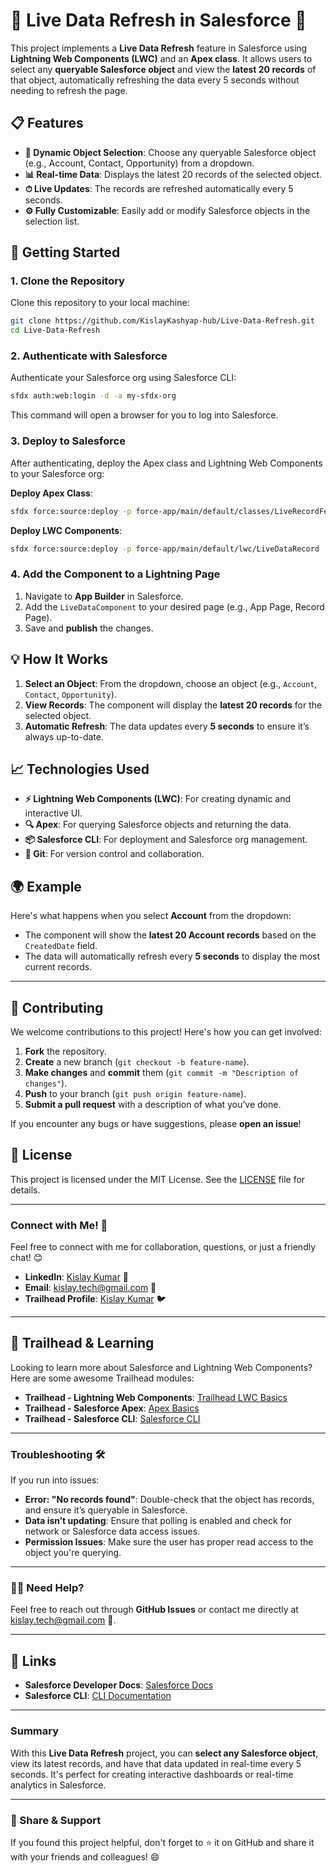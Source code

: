 # 🌟 **Live Data Refresh in Salesforce** 🌟

This project implements a **Live Data Refresh** feature in Salesforce using **Lightning Web Components (LWC)** and an **Apex class**. It allows users to select any **queryable Salesforce object** and view the **latest 20 records** of that object, automatically refreshing the data every 5 seconds without needing to refresh the page.

## 📋 **Features**

- **🔄 Dynamic Object Selection**: Choose any queryable Salesforce object (e.g., Account, Contact, Opportunity) from a dropdown.
- **📊 Real-time Data**: Displays the latest 20 records of the selected object.
- **⏱ Live Updates**: The records are refreshed automatically every 5 seconds.
- **⚙️ Fully Customizable**: Easily add or modify Salesforce objects in the selection list.

## 🚀 **Getting Started**

### 1. **Clone the Repository**

Clone this repository to your local machine:

```bash
git clone https://github.com/KislayKashyap-hub/Live-Data-Refresh.git
cd Live-Data-Refresh
```

### 2. **Authenticate with Salesforce**

Authenticate your Salesforce org using Salesforce CLI:

```bash
sfdx auth:web:login -d -a my-sfdx-org
```

This command will open a browser for you to log into Salesforce.

### 3. **Deploy to Salesforce**

After authenticating, deploy the Apex class and Lightning Web Components to your Salesforce org:

**Deploy Apex Class**:

```bash
sfdx force:source:deploy -p force-app/main/default/classes/LiveRecordFetch.cls
```

**Deploy LWC Components**:

```bash
sfdx force:source:deploy -p force-app/main/default/lwc/LiveDataRecord
```

### 4. **Add the Component to a Lightning Page**

1. Navigate to **App Builder** in Salesforce.
2. Add the `LiveDataComponent` to your desired page (e.g., App Page, Record Page).
3. Save and **publish** the changes.

## 💡 **How It Works**

1. **Select an Object**: From the dropdown, choose an object (e.g., `Account`, `Contact`, `Opportunity`).
2. **View Records**: The component will display the **latest 20 records** for the selected object.
3. **Automatic Refresh**: The data updates every **5 seconds** to ensure it’s always up-to-date.

## 📈 **Technologies Used**

- **⚡ Lightning Web Components (LWC)**: For creating dynamic and interactive UI.
- **🔍 Apex**: For querying Salesforce objects and returning the data.
- **📦 Salesforce CLI**: For deployment and Salesforce org management.
- **💾 Git**: For version control and collaboration.

## 🌍 **Example**

Here's what happens when you select **Account** from the dropdown:
- The component will show the **latest 20 Account records** based on the `CreatedDate` field.
- The data will automatically refresh every **5 seconds** to display the most current records.

---

## 💪 **Contributing**

We welcome contributions to this project! Here's how you can get involved:

1. **Fork** the repository.
2. **Create** a new branch (`git checkout -b feature-name`).
3. **Make changes** and **commit** them (`git commit -m "Description of changes"`).
4. **Push** to your branch (`git push origin feature-name`).
5. **Submit a pull request** with a description of what you’ve done.

If you encounter any bugs or have suggestions, please **open an issue**!

## 📑 **License**

This project is licensed under the MIT License. See the [LICENSE](LICENSE) file for details.

---

### **Connect with Me!** 🤝

Feel free to connect with me for collaboration, questions, or just a friendly chat! 😊

- **LinkedIn**: [Kislay Kumar](https://www.linkedin.com/in/kislay-kumar-kk/) 💼
- **Email**: [kislay.tech@gmail.com](mailto:kislay.gmail@gmail.com) 📧
- **Trailhead Profile**: [Kislay Kumar](https://www.salesforce.com/trailblazer/g88z22m1ullatkw2wr) 🐦



---

## 🌟 **Trailhead & Learning**

Looking to learn more about Salesforce and Lightning Web Components? Here are some awesome Trailhead modules:

- **Trailhead - Lightning Web Components**: [Trailhead LWC Basics](https://trailhead.salesforce.com/en/content/learn/modules/lightning-web-components-basics)
- **Trailhead - Salesforce Apex**: [Apex Basics](https://trailhead.salesforce.com/en/content/learn/modules/apex-basics-and-advanced-apex)
- **Trailhead - Salesforce CLI**: [Salesforce CLI](https://trailhead.salesforce.com/en/content/learn/modules/sfdx_app_dev)

---

### **Troubleshooting** 🛠

If you run into issues:
- **Error: "No records found"**: Double-check that the object has records, and ensure it’s queryable in Salesforce.
- **Data isn’t updating**: Ensure that polling is enabled and check for network or Salesforce data access issues.
- **Permission Issues**: Make sure the user has proper read access to the object you're querying.

---

### **🙋‍♂️ Need Help?**

Feel free to reach out through **GitHub Issues** or contact me directly at [kislay.tech@gmail.com](mailto:kislay.gmail@gmail.com) 📧.

---

## 🔗 **Links**

- **Salesforce Developer Docs**: [Salesforce Docs](https://developer.salesforce.com/)
- **Salesforce CLI**: [CLI Documentation](https://developer.salesforce.com/tools/sfdxcli)

---

### **Summary**

With this **Live Data Refresh** project, you can **select any Salesforce object**, view its latest records, and have that data updated in real-time every 5 seconds. It's perfect for creating interactive dashboards or real-time analytics in Salesforce.

---

### **💬 Share & Support**

If you found this project helpful, don't forget to ⭐️ it on GitHub and share it with your friends and colleagues! 😄
